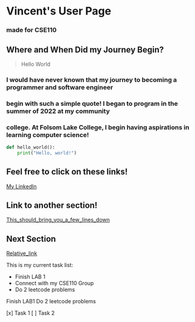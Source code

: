 # Vincent's User Page
### **made for CSE110**

## Where and When Did my Journey Begin?
>Hello World
### I would have never known that my journey to becoming a programmer and software engineer
### begin with such a simple quote! I began to program in the summer of 2022 at my community
### college. At Folsom Lake College, I begin having aspirations in learning computer science!
```python
def hello_world():
    print("Hello, world!")
```

## Feel free to click on these links!
[My LinkedIn](https://www.linkedin.com/in/vincent-trinh-3a9963277/)


## Link to another section!
[This_should_bring_you_a_few_lines_down](#next-section)














## Next Section
[Relative_link](README.md)


This is my current task list:
+ Finish LAB 1
+ Connect with my CSE110 Group
+ Do 2 leetcode problems

Finish LAB1
Do 2 leetcode problems

[x] Task 1
[ ] Task 2
